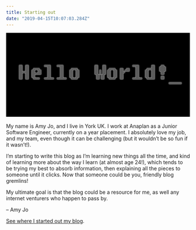 ```yaml
---
title: Starting out
date: "2019-04-15T10:07:03.284Z"
---
```


![Hello World](./hello.jpg.webp)

My name is Amy Jo, and I live in York UK. I work at Anaplan as a Junior Software Engineer, currently on a year placement. I absolutely love my job, and my team, even though it can be challenging (but it wouldn’t be so fun if it wasn’t!).

I’m starting to write this blog as I’m learning new things all the time, and kind of learning more about the way I learn (at almost age 24!), which tends to be trying my best to absorb information, then explaining all the pieces to someone until it clicks. Now that someone could be you, friendly blog gremlins!

My ultimate goal is that the blog could be a resource for me, as well any internet venturers who happen to pass by.


– Amy Jo

[See where I started out my blog](https://amyjorumi.home.blog/).



